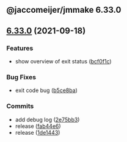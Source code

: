 ## @jaccomeijer/jmmake 6.33.0

## [6.33.0](https://github.com/jaccomeijer/jmmake/compare/6.30.7...6.33.0) (2021-09-18)


### Features

* show overview of exit status ([bcf0f1c](https://github.com/jaccomeijer/jmmake/commit/bcf0f1c2cf22ef8649dd549d02148840ed905bae))


### Bug Fixes

* exit code bug ([b5ce8ba](https://github.com/jaccomeijer/jmmake/commit/b5ce8bad50c65aedcfc8eb615d65f791a62266a3))


### Commits

* add debug  log ([2e75bb3](https://github.com/jaccomeijer/jmmake/commit/2e75bb3f15246a7c7b1d78eef72c176f27207117))
* release ([fab44e6](https://github.com/jaccomeijer/jmmake/commit/fab44e6ce597921545ce8619820104a005ed0165))
* release ([1de1443](https://github.com/jaccomeijer/jmmake/commit/1de14433b8528d0b66a8c25ac0d792e236226a22))


